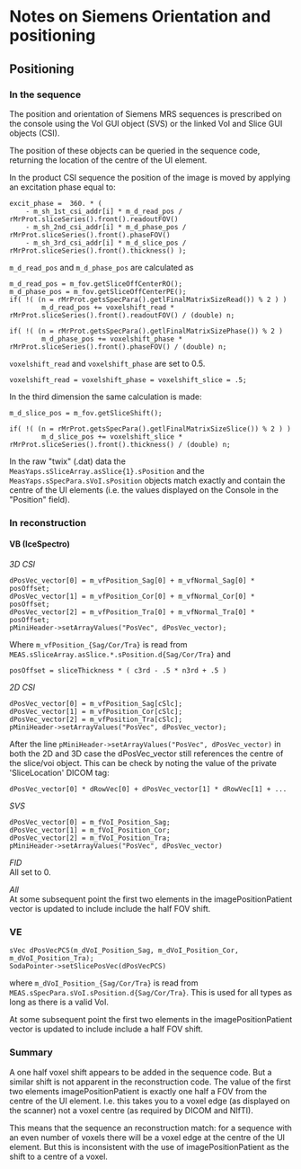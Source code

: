 # Notes on Siemens Orientation and positioning

## Positioning
### In the sequence
The position and orientation of Siemens MRS sequences is prescribed on the console using the VoI GUI object (SVS) or the linked VoI and Slice GUI objects (CSI).

The position of these objects can be queried in the sequence code, returning the location of the centre of the UI element.

In the product CSI sequence the position of the image is moved by applying an excitation phase equal to:

    excit_phase =  360. * (
        - m_sh_1st_csi_addr[i] * m_d_read_pos / rMrProt.sliceSeries().front().readoutFOV()
        - m_sh_2nd_csi_addr[i] * m_d_phase_pos / rMrProt.sliceSeries().front().phaseFOV()
        - m_sh_3rd_csi_addr[i] * m_d_slice_pos / rMrProt.sliceSeries().front().thickness() );

`m_d_read_pos` and `m_d_phase_pos` are calculated as

    m_d_read_pos = m_fov.getSliceOffCenterRO();
    m_d_phase_pos = m_fov.getSliceOffCenterPE();
    if( !( (n = rMrProt.getsSpecPara().getlFinalMatrixSizeRead()) % 2 ) )
            m_d_read_pos += voxelshift_read * rMrProt.sliceSeries().front().readoutFOV() / (double) n;

    if( !( (n = rMrProt.getsSpecPara().getlFinalMatrixSizePhase()) % 2 ) 
            m_d_phase_pos += voxelshift_phase * rMrProt.sliceSeries().front().phaseFOV() / (double) n;

`voxelshift_read` and `voxelshift_phase` are set to 0.5.

    voxelshift_read = voxelshift_phase = voxelshift_slice = .5;

In the third dimension the same calculation is made:

    m_d_slice_pos = m_fov.getSliceShift();

    if( !( (n = rMrProt.getsSpecPara().getlFinalMatrixSizeSlice()) % 2 ) )
            m_d_slice_pos += voxelshift_slice * rMrProt.sliceSeries().front().thickness() / (double) n;

In the raw "twix" (.dat) data the `MeasYaps.sSliceArray.asSlice{1}.sPosition` and the `MeasYaps.sSpecPara.sVoI.sPosition` objects match exactly and contain the centre of the UI elements (i.e. the values displayed on the Console in the "Position" field).

### In reconstruction
#### VB (IceSpectro)
*3D CSI*

    dPosVec_vector[0] = m_vfPosition_Sag[0] + m_vfNormal_Sag[0] * posOffset;
    dPosVec_vector[1] = m_vfPosition_Cor[0] + m_vfNormal_Cor[0] * posOffset;
    dPosVec_vector[2] = m_vfPosition_Tra[0] + m_vfNormal_Tra[0] * posOffset;
    pMiniHeader->setArrayValues("PosVec", dPosVec_vector);

Where `m_vfPosition_{Sag/Cor/Tra}` is read from `MEAS.sSliceArray.asSlice.*.sPosition.d{Sag/Cor/Tra}` and

    posOffset = sliceThickness * ( c3rd - .5 * n3rd + .5 )

_2D CSI_

    dPosVec_vector[0] = m_vfPosition_Sag[cSlc];
    dPosVec_vector[1] = m_vfPosition_Cor[cSlc];
    dPosVec_vector[2] = m_vfPosition_Tra[cSlc];
    pMiniHeader->setArrayValues("PosVec", dPosVec_vector);

After the line `pMiniHeader->setArrayValues("PosVec", dPosVec_vector)` in both the 2D and 3D case the dPosVec_vector still references the centre of the slice/voi object. This can be check by noting the value of the private 'SliceLocation' DICOM tag:

    dPosVec_vector[0] * dRowVec[0] + dPosVec_vector[1] * dRowVec[1] + ...

_SVS_

    dPosVec_vector[0] = m_fVoI_Position_Sag;
    dPosVec_vector[1] = m_fVoI_Position_Cor;
    dPosVec_vector[2] = m_fVoI_Position_Tra;
    pMiniHeader->setArrayValues("PosVec", dPosVec_vector)

_FID_  
All set to 0.

_All_  
At some subsequent point the first two elements in the imagePositionPatient vector is updated to include include the half FOV shift.

### VE

    sVec dPosVecPCS(m_dVoI_Position_Sag, m_dVoI_Position_Cor, m_dVoI_Position_Tra);
    SodaPointer->setSlicePosVec(dPosVecPCS)

where `m_dVoI_Position_{Sag/Cor/Tra}` is read from `MEAS.sSpecPara.sVoI.sPosition.d{Sag/Cor/Tra}`. This is used for all types as long as there is a valid VoI.

At some subsequent point the first two elements in the imagePositionPatient vector is updated to include include a half FOV shift.

### Summary
A one half voxel shift appears to be added in the sequence code. But a similar shift is not apparent in the reconstruction code. The value of the first two elements imagePositionPatient is exactly one half a FOV from the centre of the UI element. I.e. this takes you to a voxel edge (as displayed on the scanner) not a voxel centre (as required by DICOM and NIfTI).

This means that the sequence an reconstruction match: for a sequence with an even number of voxels there will be a voxel edge at the centre of the UI element. But this is inconsistent with the use of imagePositionPatient as the shift to a centre of a voxel.